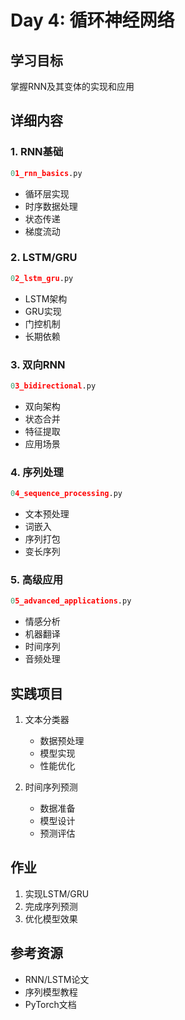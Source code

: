 # Day 4: 循环神经网络

## 学习目标
掌握RNN及其变体的实现和应用

## 详细内容

### 1. RNN基础
```python
01_rnn_basics.py
```
- 循环层实现
- 时序数据处理
- 状态传递
- 梯度流动

### 2. LSTM/GRU
```python
02_lstm_gru.py
```
- LSTM架构
- GRU实现
- 门控机制
- 长期依赖

### 3. 双向RNN
```python
03_bidirectional.py
```
- 双向架构
- 状态合并
- 特征提取
- 应用场景

### 4. 序列处理
```python
04_sequence_processing.py
```
- 文本预处理
- 词嵌入
- 序列打包
- 变长序列

### 5. 高级应用
```python
05_advanced_applications.py
```
- 情感分析
- 机器翻译
- 时间序列
- 音频处理

## 实践项目
1. 文本分类器
   - 数据预处理
   - 模型实现
   - 性能优化

2. 时间序列预测
   - 数据准备
   - 模型设计
   - 预测评估

## 作业
1. 实现LSTM/GRU
2. 完成序列预测
3. 优化模型效果

## 参考资源
- RNN/LSTM论文
- 序列模型教程
- PyTorch文档
